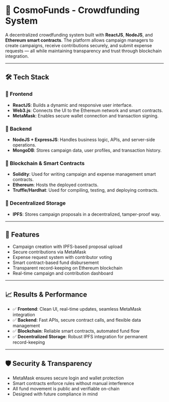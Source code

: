 # 💸 CosmoFunds - Crowdfunding System

A decentralized crowdfunding system built with **ReactJS**, **NodeJS**, and **Ethereum smart contracts**. The platform allows campaign managers to create campaigns, receive contributions securely, and submit expense requests — all while maintaining transparency and trust through blockchain integration.

---

## 🛠️ Tech Stack

### 🎨 Frontend
- **ReactJS**: Builds a dynamic and responsive user interface.
- **Web3.js**: Connects the UI to the Ethereum network and smart contracts.
- **MetaMask**: Enables secure wallet connection and transaction signing.

### 🧠 Backend
- **NodeJS + ExpressJS**: Handles business logic, APIs, and server-side operations.
- **MongoDB**: Stores campaign data, user profiles, and transaction history.

### 🔗 Blockchain & Smart Contracts
- **Solidity**: Used for writing campaign and expense management smart contracts.
- **Ethereum**: Hosts the deployed contracts.
- **Truffle/Hardhat**: Used for compiling, testing, and deploying contracts.

### 📂 Decentralized Storage
- **IPFS**: Stores campaign proposals in a decentralized, tamper-proof way.

---

## 🚀 Features

-  Campaign creation with IPFS-based proposal upload  
- Secure contributions via MetaMask  
- Expense request system with contributor voting  
- Smart contract-based fund disbursement  
- Transparent record-keeping on Ethereum blockchain  
- Real-time campaign and contribution dashboard  

---

## 📈 Results & Performance

- ✅ **Frontend**: Clean UI, real-time updates, seamless MetaMask integration  
- ✅ **Backend**: Fast APIs, secure contract calls, and flexible data management  
- ✅ **Blockchain**: Reliable smart contracts, automated fund flow  
- ✅ **Decentralized Storage**: Robust IPFS integration for permanent record-keeping  

---

## 🛡️ Security & Transparency

-  MetaMask ensures secure login and wallet protection  
-  Smart contracts enforce rules without manual interference  
-  All fund movement is public and verifiable on-chain  
-  Designed with future compliance in mind  
